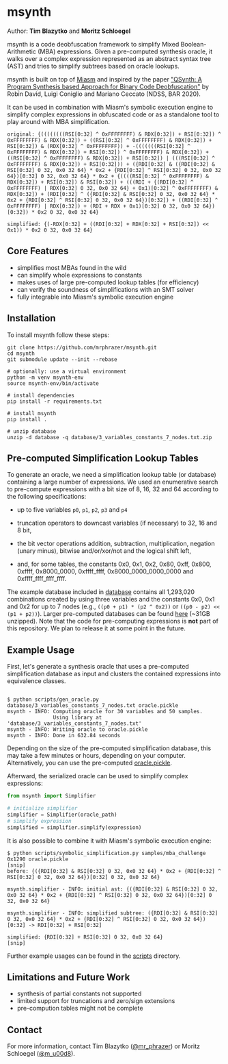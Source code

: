 # msynth
Author: **Tim Blazytko** and **Moritz Schloegel**

msynth is a code deobfuscation framework to simplify Mixed Boolean-Arithmetic (MBA) expressions. Given a pre-computed synthesis oracle, it walks over a complex expression represented as an abstract syntax tree (AST) and tries to simplify subtrees based on oracle lookups. 

msynth is built on top of [Miasm](https://github.com/cea-sec/miasm) and inspired by the paper ["QSynth: A Program Synthesis based Approach for Binary Code Deobfuscation"](https://archive.bar/pdfs/bar2020-preprint9.pdf) by
    Robin David, Luigi Coniglio and Mariano Ceccato (NDSS, BAR 2020).


It can be used in combination with Miasm's symbolic execution engine to simplify complex expressions in obfuscated code or as a standalone tool to play around with MBA simplification.

```
original: {((((((((RSI[0:32] ^ 0xFFFFFFFF) & RDX[0:32]) + RSI[0:32]) ^ 0xFFFFFFFF) & RDX[0:32]) + ((RSI[0:32] ^ 0xFFFFFFFF) & RDX[0:32]) + RSI[0:32]) & (RDX[0:32] ^ 0xFFFFFFFF)) + -(((((((RSI[0:32] ^ 0xFFFFFFFF) & RDX[0:32]) + RSI[0:32]) ^ 0xFFFFFFFF) & RDX[0:32]) + ((RSI[0:32] ^ 0xFFFFFFFF) & RDX[0:32]) + RSI[0:32]) | (((RSI[0:32] ^ 0xFFFFFFFF) & RDX[0:32]) + RSI[0:32])) + ({RDI[0:32] & ({RDI[0:32] & RSI[0:32] 0 32, 0x0 32 64} * 0x2 + {RDI[0:32] ^ RSI[0:32] 0 32, 0x0 32 64})[0:32] 0 32, 0x0 32 64} * 0x2 + {((((RSI[0:32] ^ 0xFFFFFFFF) & RDX[0:32]) + RSI[0:32]) & RSI[0:32]) + (((RDI + {(RDI[0:32] ^ 0xFFFFFFFF) | RDX[0:32] 0 32, 0x0 32 64} + 0x1)[0:32] ^ 0xFFFFFFFF) & RDX[0:32]) + (RDI[0:32] ^ ({RDI[0:32] & RSI[0:32] 0 32, 0x0 32 64} * 0x2 + {RDI[0:32] ^ RSI[0:32] 0 32, 0x0 32 64})[0:32]) + ((RDI[0:32] ^ 0xFFFFFFFF) | RDX[0:32]) + (RDI + RDX + 0x1)[0:32] 0 32, 0x0 32 64})[0:32]) * 0x2 0 32, 0x0 32 64}

simplified: {(-RDX[0:32] + ((RDI[0:32] + RDX[0:32] + RSI[0:32]) << 0x1)) * 0x2 0 32, 0x0 32 64}
```


## Core Features

* simplifies most MBAs found in the wild
* can simplify whole expressions to constants
* makes uses of large pre-computed lookup tables (for efficiency)
* can verify the soundness of simplifications with an SMT solver
* fully integrable into Miasm's symbolic execution engine

## Installation
To install msynth follow these steps:

```
git clone https://github.com/mrphrazer/msynth.git
cd msynth
git submodule update --init --rebase

# optionally: use a virtual environment
python -m venv msynth-env
source msynth-env/bin/activate

# install dependencies
pip install -r requirements.txt

# install msynth
pip install .

# unzip database
unzip -d database -q database/3_variables_constants_7_nodes.txt.zip
```


## Pre-computed Simplification Lookup Tables

To generate an oracle, we need a simplification lookup table (or database) containing a large number of expressions. We used an enumerative search to pre-compute expressions with a bit size of 8, 16, 32 and 64 according to the following specifications:

* up to five variables `p0`, `p1`, `p2`, `p3` and `p4`

* truncation operators to downcast variables (if necessary) to 32, 16 and 8 bit,

* the bit vector operations addition, subtraction, multiplication, negation (unary minus), bitwise and/or/xor/not and the logical shift left,

* and, for some tables, the constants 0x0, 0x1, 0x2, 0x80, 0xff, 0x800, 0xffff, 0x8000_0000, 0xffff_ffff, 0x8000_0000_0000_0000 and 0xffff_ffff_ffff_ffff.

The example database included in [database](/database/) contains all 1,293,020 combinations created by using three variables and the constants 0x0, 0x1 and 0x2 for up to 7 nodes (e.g., `((p0 + p1) * (p2 ^ 0x2))` or `((p0 - p2) << (p1 + p2))`). Larger pre-computed databases can be found [here](https://synthesis.to/code/simplification_databases.7z) (~31GB unzipped). Note that the code for pre-computing expressions is __not__ part of this repository. We plan to release it at some point in the future.

## Example Usage

First, let's generate a synthesis oracle that uses a pre-computed simplification database as input and clusters the contained expressions into equivalence classes.

```

$ python scripts/gen_oracle.py database/3_variables_constants_7_nodes.txt oracle.pickle
msynth - INFO: Computing oracle for 30 variables and 50 samples. 
               Using library at 'database/3_variables_constants_7_nodes.txt'
msynth - INFO: Writing oracle to oracle.pickle
msynth - INFO: Done in 632.84 seconds
```

Depending on the size of the pre-computed simplification database, this may take a few minutes or hours, depending on your computer. Alternatively, you can use the pre-computed [oracle.pickle](/oracle.pickle).

Afterward, the serialized oracle can be used to simplify complex expressions:

```python
from msynth import Simplifier

# initialize simplifier
simplifier = Simplifier(oracle_path)
# simplify expression
simplified = simplifier.simplify(expression)
```

It is also possible to combine it with Miasm's symbolic execution engine:

```
$ python scripts/symbolic_simplification.py samples/mba_challenge 0x1290 oracle.pickle
[snip]
before: {({RDI[0:32] & RSI[0:32] 0 32, 0x0 32 64} * 0x2 + {RDI[0:32] ^ RSI[0:32] 0 32, 0x0 32 64})[0:32] 0 32, 0x0 32 64}

msynth.simplifier - INFO: initial ast: {({RDI[0:32] & RSI[0:32] 0 32, 0x0 32 64} * 0x2 + {RDI[0:32] ^ RSI[0:32] 0 32, 0x0 32 64})[0:32] 0 32, 0x0 32 64}

msynth.simplifier - INFO: simplified subtree: ({RDI[0:32] & RSI[0:32] 0 32, 0x0 32 64} * 0x2 + {RDI[0:32] ^ RSI[0:32] 0 32, 0x0 32 64})[0:32] -> RDI[0:32] + RSI[0:32]

simplified: {RDI[0:32] + RSI[0:32] 0 32, 0x0 32 64}
[snip]
```

Further example usages can be found in the [scripts](/scripts) directory.


## Limitations and Future Work

* synthesis of partial constants not supported
* limited support for truncations and zero/sign extensions
* pre-compution tables might not be complete

## Contact

For more information, contact Tim Blazytko ([@mr_phrazer](https://twitter.com/mr_phrazer)) or Moritz Schloegel ([@m_u00d8](https://twitter.com/m_u00d8)).

